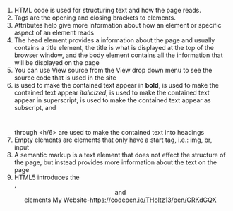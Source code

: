 1. HTML code is used for structuring text and how the page reads.
1. Tags are the opening and closing brackets to elements.
1. Attributes help give more information about how an element or specific aspect of an element reads
1. The head element provides a information about the page and usually contains a title element, the title is what is displayed at the top of the browser window, and the body element contains all the information that will be displayed on the page
1. You can use View source from the View drop down menu to see the source code that is used in the site
1. <b></b> is used to make the contained text appear in **bold**, <i></i> is used to make the contained text appear *italicized*, <sup></sup> is used to make the contained text appear in superscript, <sub></sub> is used to make the contained text appear as subscript, and <h1></h1> through <h/6></h6> are used to make the contained text into headings
1. Empty elements are elements that only have a start tag, i.e.: img, br, input
1. A semantic markup is a text element that does not effect the structure of the page, but instead provides more information about the text on the page
1. HTML5 introduces the <article>, <header> and <footer> elements
My Website-https://codepen.io/THoltz13/pen/GRKdGQX
